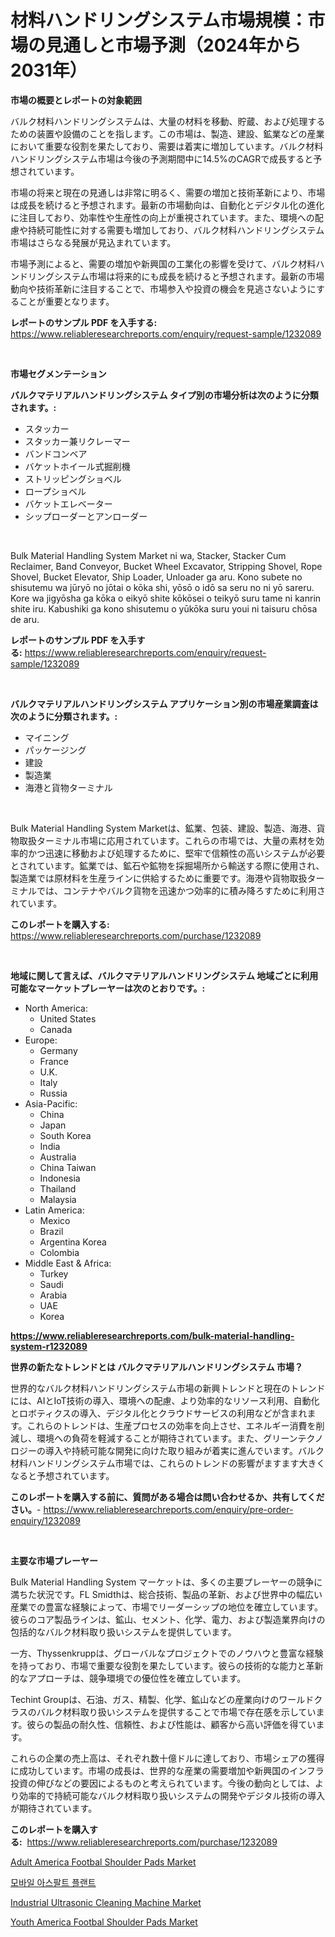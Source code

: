 <p><h1>材料ハンドリングシステム市場規模：市場の見通しと市場予測（2024年から2031年）</h1></p><p><strong>市場の概要とレポートの対象範囲</strong></p>
<p><p>バルク材料ハンドリングシステムは、大量の材料を移動、貯蔵、および処理するための装置や設備のことを指します。この市場は、製造、建設、鉱業などの産業において重要な役割を果たしており、需要は着実に増加しています。バルク材料ハンドリングシステム市場は今後の予測期間中に14.5%のCAGRで成長すると予想されています。</p><p>市場の将来と現在の見通しは非常に明るく、需要の増加と技術革新により、市場は成長を続けると予想されます。最新の市場動向は、自動化とデジタル化の進化に注目しており、効率性や生産性の向上が重視されています。また、環境への配慮や持続可能性に対する需要も増加しており、バルク材料ハンドリングシステム市場はさらなる発展が見込まれています。</p><p>市場予測によると、需要の増加や新興国の工業化の影響を受けて、バルク材料ハンドリングシステム市場は将来的にも成長を続けると予想されます。最新の市場動向や技術革新に注目することで、市場参入や投資の機会を見逃さないようにすることが重要となります。</p></p>
<p><strong>レポートのサンプル PDF を入手する:</strong> <a href="https://www.reliableresearchreports.com/enquiry/request-sample/1232089">https://www.reliableresearchreports.com/enquiry/request-sample/1232089</a></p>
<p>&nbsp;</p>
<p><strong>市場セグメンテーション</strong></p>
<p><strong>バルクマテリアルハンドリングシステム タイプ別の市場分析は次のように分類されます。:</strong></p>
<p><ul><li>スタッカー</li><li>スタッカー兼リクレーマー</li><li>バンドコンベア</li><li>バケットホイール式掘削機</li><li>ストリッピングショベル</li><li>ロープショベル</li><li>バケットエレベーター</li><li>シップローダーとアンローダー</li></ul></p>
<p>&nbsp;</p>
<p><p>Bulk Material Handling System Market ni wa, Stacker, Stacker Cum Reclaimer, Band Conveyor, Bucket Wheel Excavator, Stripping Shovel, Rope Shovel, Bucket Elevator, Ship Loader, Unloader ga aru. Kono subete no shisutemu wa jūryō no jōtai o kōka shi, yōsō o idō sa seru no ni yō sareru. Kore wa jigyōsha ga kōka o eikyō shite kōkōsei o teikyō suru tame ni kanrin shite iru. Kabushiki ga kono shisutemu o yūkōka suru youi ni taisuru chōsa de aru.</p></p>
<p><strong>レポートのサンプル PDF を入手する:</strong>&nbsp;<a href="https://www.reliableresearchreports.com/enquiry/request-sample/1232089">https://www.reliableresearchreports.com/enquiry/request-sample/1232089</a></p>
<p>&nbsp;</p>
<p><strong> バルクマテリアルハンドリングシステム アプリケーション別の市場産業調査は次のように分類されます。:</strong></p>
<p><ul><li>マイニング</li><li>パッケージング</li><li>建設</li><li>製造業</li><li>海港と貨物ターミナル</li></ul></p>
<p>&nbsp;</p>
<p><p>Bulk Material Handling System Marketは、鉱業、包装、建設、製造、海港、貨物取扱ターミナル市場に応用されています。これらの市場では、大量の素材を効率的かつ迅速に移動および処理するために、堅牢で信頼性の高いシステムが必要とされています。鉱業では、鉱石や鉱物を採掘場所から輸送する際に使用され、製造業では原材料を生産ラインに供給するために重要です。海港や貨物取扱ターミナルでは、コンテナやバルク貨物を迅速かつ効率的に積み降ろすために利用されています。</p></p>
<p><strong>このレポートを購入する:</strong>&nbsp; <a href="https://www.reliableresearchreports.com/purchase/1232089">https://www.reliableresearchreports.com/purchase/1232089</a></p>
<p>&nbsp;</p>
<p><strong>地域に関して言えば、バルクマテリアルハンドリングシステム 地域ごとに利用可能なマーケットプレーヤーは次のとおりです。:</strong></p>
<p><ul>
    <li>
        North America:
        <ul>
            <li>United States</li>
            <li>Canada</li>
        </ul>
    </li>
    <li>
        Europe:
        <ul>
            <li>Germany</li>
            <li>France</li>
            <li>U.K.</li>
            <li>Italy</li>
            <li>Russia</li>
        </ul>
    </li>
    <li>
        Asia-Pacific:
        <ul>
            <li>China</li>
            <li>Japan</li>
            <li>South Korea</li>
            <li>India</li>
            <li>Australia</li>
            <li>China Taiwan</li>
            <li>Indonesia</li>
            <li>Thailand</li>
            <li>Malaysia</li>
        </ul>
    </li>
    <li>
        Latin America:
        <ul>
            <li>Mexico</li>
            <li>Brazil</li>
            <li>Argentina Korea</li>
            <li>Colombia</li>
        </ul>
    </li>
    <li>
        Middle East & Africa:
        <ul>
            <li>Turkey</li>
            <li>Saudi</li>
            <li>Arabia</li>
            <li>UAE</li>
            <li>Korea</li>
        </ul>
    </li>
    </ul></p>
<p><strong><a href="https://www.reliableresearchreports.com/bulk-material-handling-system-r1232089">https://www.reliableresearchreports.com/bulk-material-handling-system-r1232089</a></strong>&nbsp;</p>
<p><strong>世界の新たなトレンドとは バルクマテリアルハンドリングシステム 市場？</strong></p>
<p><p>世界的なバルク材料ハンドリングシステム市場の新興トレンドと現在のトレンドには、AIとIoT技術の導入、環境への配慮、より効率的なリソース利用、自動化とロボティクスの導入、デジタル化とクラウドサービスの利用などが含まれます。これらのトレンドは、生産プロセスの効率を向上させ、エネルギー消費を削減し、環境への負荷を軽減することが期待されています。また、グリーンテクノロジーの導入や持続可能な開発に向けた取り組みが着実に進んでいます。バルク材料ハンドリングシステム市場では、これらのトレンドの影響がますます大きくなると予想されています。</p></p>
<p><strong>このレポートを購入する前に、質問がある場合は問い合わせるか、共有してください。</strong>- <a href="https://www.reliableresearchreports.com/enquiry/pre-order-enquiry/1232089">https://www.reliableresearchreports.com/enquiry/pre-order-enquiry/1232089</a></p>
<p>&nbsp;</p>
<p><strong>主要な市場プレーヤー</strong></p>
<p><p>Bulk Material Handling System マーケットは、多くの主要プレーヤーの競争に満ちた状況です。FL Smidthは、総合技術、製品の革新、および世界中の幅広い産業での豊富な経験によって、市場でリーダーシップの地位を確立しています。彼らのコア製品ラインは、鉱山、セメント、化学、電力、および製造業界向けの包括的なバルク材料取り扱いシステムを提供しています。</p><p>一方、Thyssenkruppは、グローバルなプロジェクトでのノウハウと豊富な経験を持っており、市場で重要な役割を果たしています。彼らの技術的な能力と革新的なアプローチは、競争環境での優位性を確立しています。</p><p>Techint Groupは、石油、ガス、精製、化学、鉱山などの産業向けのワールドクラスのバルク材料取り扱いシステムを提供することで市場で存在感を示しています。彼らの製品の耐久性、信頼性、および性能は、顧客から高い評価を得ています。</p><p>これらの企業の売上高は、それぞれ数十億ドルに達しており、市場シェアの獲得に成功しています。市場の成長は、世界的な産業の需要増加や新興国のインフラ投資の伸びなどの要因によるものと考えられています。今後の動向としては、より効率的で持続可能なバルク材料取り扱いシステムの開発やデジタル技術の導入が期待されています。</p></p>
<p><strong>このレポートを購入する:</strong>&nbsp;&nbsp;<a href="https://www.reliableresearchreports.com/purchase/1232089">https://www.reliableresearchreports.com/purchase/1232089</a></p>
<p><p><a href="https://www.linkedin.com/pulse/adult-america-footbal-shoulder-pads-market-analysis-size-global-lmuif?trackingId=nHvUL2B26e%2BO8AMz21qRnA%3D%3D">Adult America Footbal Shoulder Pads Market</a></p><p><a href="https://github.com/laholand/Market-Research-Report-List-3/blob/main/249293020377.md">모바일 아스팔트 플랜트</a></p><p><a href="https://github.com/JameTravis/Market-Research-Report-List-4/blob/main/industrial-ultrasonic-cleaning-machine-market.md">Industrial Ultrasonic Cleaning Machine Market</a></p><p><a href="https://www.linkedin.com/pulse/youth-america-footbal-shoulder-pads-market-size-trends-growth-f52zf?trackingId=uY7AEmDLRgiiAw4jpgwLpw%3D%3D">Youth America Footbal Shoulder Pads Market</a></p></p>